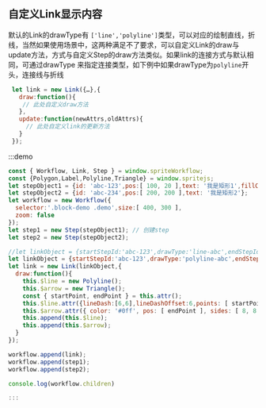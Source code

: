 ## 自定义Link显示内容
默认的Link的drawType有 ```['line','polyline']```类型，可以对应的绘制直线，折线，当然如果使用场景中，这两种满足不了要求，可以自定义Link的draw与update方法，方式与自定义Step的draw方法类似。如果link的连接方式与默认相同，可通过drawType 来指定连接类型，如下例中如果drawType为`polyline`开头，连接线与折线
```javascript
 let link = new Link({…},{
   draw:function(){
    // 此处自定义draw方法
   },
   update:function(newAttrs,oldAttrs){
     // 此处自定义link的更新方法
   }
 });
```
:::demo

```javascript
const { Workflow, Link, Step } = window.spriteWorkflow;
const {Polygon,Label,Polyline,Triangle} = window.spritejs;
let stepObject1 = {id: 'abc-123',pos:[ 100, 20 ],text: '我是矩形1',fillColor:'#f00'};
let stepObject2 = {id: 'abc-234',pos:[ 200, 200 ],text: '我是矩形2'};
let workflow = new Workflow({
  selector:'.block-demo .demo',size:[ 400, 300 ],
  zoom: false
});
let step1 = new Step(stepObject1); // 创建step
let step2 = new Step(stepObject2);

//let linkObject = {startStepId:'abc-123',drawType:'line-abc',endStepId:'abc-234'};
let linkObject = {startStepId:'abc-123',drawType:'polyline-abc',endStepId:'abc-234'};
let link = new Link(linkObject,{
  draw:function(){
    this.$line = new Polyline();
    this.$arrow = new Triangle();
    const { startPoint, endPoint } = this.attr();
    this.$line.attr({lineDash:[6,6],lineDashOffset:6,points: [ startPoint, endPoint ], lineWidth: 1, color: '#0ff'});
    this.$arrow.attr({ color: '#0ff', pos: [ endPoint ], sides: [ 8, 8 ], angle: 45, fillColor: '#0ff' })
    this.append(this.$line);
    this.append(this.$arrow);
  }
});

workflow.append(link);
workflow.append(step1);
workflow.append(step2);

console.log(workflow.children)

:::
